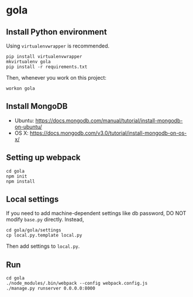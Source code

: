 # gola

## Install Python environment

Using `virtualenvwrapper` is recommended.

```
pip install virtualenvwrapper
mkvirtualenv gola
pip install -r requirements.txt
```

Then, whenever you work on this project:

```
workon gola
```

## Install MongoDB

- Ubuntu: <https://docs.mongodb.com/manual/tutorial/install-mongodb-on-ubuntu/>
- OS X: <https://docs.mongodb.com/v3.0/tutorial/install-mongodb-on-os-x/>

## Setting up webpack

```
cd gola
npm init
npm install
```

## Local settings

If you need to add machine-dependent settings like db password,
DO NOT modify `base.py` directly. Instead,

```
cd gola/gola/settings
cp local.py.template local.py
```

Then add settings to `local.py`.

## Run

```
cd gola
./node_modules/.bin/webpack --config webpack.config.js
./manage.py runserver 0.0.0.0:8000
```

